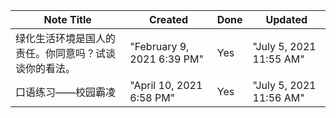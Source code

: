 |Note Title|Created|Done|Updated|
|---|---|---|---|
|绿化生活环境是国人的责任。你同意吗？试谈谈你的看法。|"February 9, 2021 6:39 PM"|Yes|"July 5, 2021 11:55 AM"|
|口语练习——校园霸凌|"April 10, 2021 6:58 PM"|Yes|"July 5, 2021 11:56 AM"|